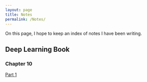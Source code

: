 ```yaml
---
layout: page
title: Notes
permalink: /Notes/
---
```


On this page, I hope to keep an index of notes I have been writing.

## Deep Learning Book
### Chapter 10
[Part 1](https://amitrege.github.io/notes/2019/04/11/Ch10-RNN.html)